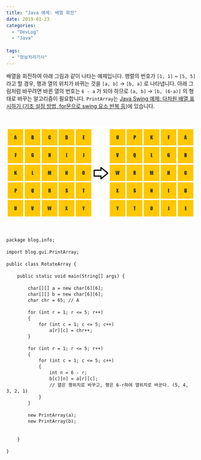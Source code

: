 ```yaml
---
title: "Java 예제: 배열 회전"
date: 2019-01-23
categories: 
  - "DevLog"
  - "Java"

tags: 
  - "정보처리기사"
---
```


배열을 회전하여 아래 그림과 같이 나타는 예제입니다. 행렬의 번호가 `[1, 1]` ~ `[5, 5]`라고 할 경우, 행과 열의 위치가 바뀌는 것을 `[a, b]` → `[b, a]` 로 나타냅니다. 아래 그림처럼 바꾸려면 바뀐 열의 번호는 `6 - a` 가 되야 하므로 `[a, b]` → `[b, (6-a)]` 의 형태로 바꾸는 알고리즘이 필요합니다. `PrintArray`는 [Java Swing 예제: 다차원 배열 표시하기 (기초 설정 방법, for문으로 swing 요소 반복 등)](http://yoonbumtae.com/?p=588)에 있습니다.

 

![](./assets/img/wp-content/uploads/2019/01/rotatearray.png)

 

```
package blog.info;

import blog.gui.PrintArray;

public class RotateArray {
   
    public static void main(String[] args) {
        
        char[][] a = new char[6][6];
        char[][] b = new char[6][6];
        char chr = 65; // A
        
        for (int r = 1; r <= 5; r++)
        {
            for (int c = 1; c <= 5; c++)
                a[r][c] = chr++; 
        }
        
        for (int r = 1; r <= 5; r++)
        {
            for (int c = 1; c <= 5; c++)
            {
                int n = 6 - r;
                b[c][n] = a[r][c];
                // 열은 행위치로 바꾸고, 행은 6-r하여 열위치로 바꾼다. (5, 4, 3, 2, 1)
            }
        }
        
        new PrintArray(a);
        new PrintArray(b);
        
        
    }
 
}

```
